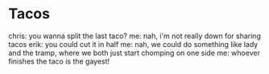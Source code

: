 <!--
id: 210205
link: http://tumblr.atmos.org/post/210205/tacos
slug: tacos
date: Sun Mar 18 2007 16:54:48 GMT-0700 (PDT)
publish: 2007-03-018
tags: 
title: Tacos
-->


Tacos
=====

chris: you wanna split the last taco? me: nah, i'm not really down for
sharing tacos erik: you could cut it in half me: nah, we could do
something like lady and the tramp, where we both just start chomping on
one side me: whoever finishes the taco is the gayest!

